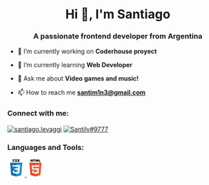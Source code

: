 <h1 align="center">Hi 👋, I'm Santiago</h1>
<h3 align="center">A passionate frontend developer from Argentina</h3>

- 🔭 I’m currently working on **Coderhouse proyect**

- 🌱 I’m currently learning **Web Developer**

- 💬 Ask me about **Video games and music!**

- 📫 How to reach me **santim1n3@gmail.com**

<h3 align="left">Connect with me:</h3>
<p align="left">
<a href="https://instagram.com/santiago.levaggi" target="blank"><img align="center" src="https://raw.githubusercontent.com/rahuldkjain/github-profile-readme-generator/master/src/images/icons/Social/instagram.svg" alt="santiago.levaggi" height="30" width="40" /></a>
<a href="https://discord.gg/Santilv#9777" target="blank"><img align="center" src="https://raw.githubusercontent.com/rahuldkjain/github-profile-readme-generator/master/src/images/icons/Social/discord.svg" alt="Santilv#9777" height="30" width="40" /></a>
</p>

<h3 align="left">Languages and Tools:</h3>
<p align="left"> <a href="https://www.w3schools.com/css/" target="_blank" rel="noreferrer"> <img src="https://raw.githubusercontent.com/devicons/devicon/master/icons/css3/css3-original-wordmark.svg" alt="css3" width="40" height="40"/> </a> <a href="https://www.w3.org/html/" target="_blank" rel="noreferrer"> <img src="https://raw.githubusercontent.com/devicons/devicon/master/icons/html5/html5-original-wordmark.svg" alt="html5" width="40" height="40"/> </a> </p>